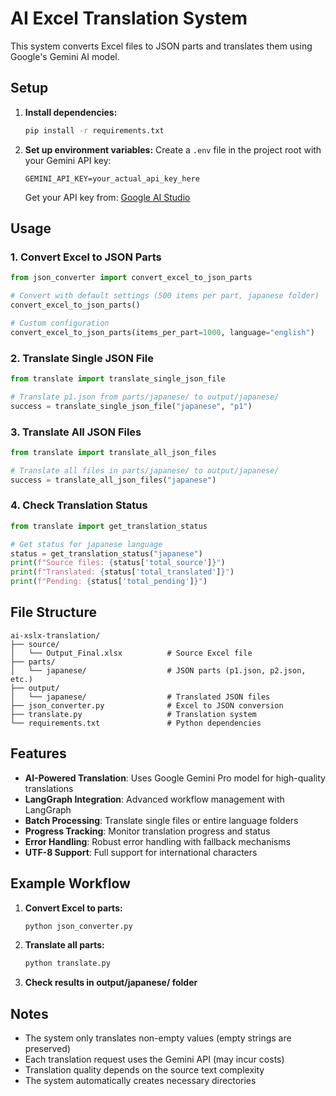 # AI Excel Translation System

This system converts Excel files to JSON parts and translates them using Google's Gemini AI model.

## Setup

1. **Install dependencies:**
   ```bash
   pip install -r requirements.txt
   ```

2. **Set up environment variables:**
   Create a `.env` file in the project root with your Gemini API key:
   ```
   GEMINI_API_KEY=your_actual_api_key_here
   ```
   
   Get your API key from: [Google AI Studio](https://makersuite.google.com/app/apikey)

## Usage

### 1. Convert Excel to JSON Parts

```python
from json_converter import convert_excel_to_json_parts

# Convert with default settings (500 items per part, japanese folder)
convert_excel_to_json_parts()

# Custom configuration
convert_excel_to_json_parts(items_per_part=1000, language="english")
```

### 2. Translate Single JSON File

```python
from translate import translate_single_json_file

# Translate p1.json from parts/japanese/ to output/japanese/
success = translate_single_json_file("japanese", "p1")
```

### 3. Translate All JSON Files

```python
from translate import translate_all_json_files

# Translate all files in parts/japanese/ to output/japanese/
success = translate_all_json_files("japanese")
```

### 4. Check Translation Status

```python
from translate import get_translation_status

# Get status for japanese language
status = get_translation_status("japanese")
print(f"Source files: {status['total_source']}")
print(f"Translated: {status['total_translated']}")
print(f"Pending: {status['total_pending']}")
```

## File Structure

```
ai-xslx-translation/
├── source/
│   └── Output_Final.xlsx          # Source Excel file
├── parts/
│   └── japanese/                  # JSON parts (p1.json, p2.json, etc.)
├── output/
│   └── japanese/                  # Translated JSON files
├── json_converter.py              # Excel to JSON conversion
├── translate.py                   # Translation system
└── requirements.txt               # Python dependencies
```

## Features

- **AI-Powered Translation**: Uses Google Gemini Pro model for high-quality translations
- **LangGraph Integration**: Advanced workflow management with LangGraph
- **Batch Processing**: Translate single files or entire language folders
- **Progress Tracking**: Monitor translation progress and status
- **Error Handling**: Robust error handling with fallback mechanisms
- **UTF-8 Support**: Full support for international characters

## Example Workflow

1. **Convert Excel to parts:**
   ```bash
   python json_converter.py
   ```

2. **Translate all parts:**
   ```bash
   python translate.py
   ```

3. **Check results in output/japanese/ folder**

## Notes

- The system only translates non-empty values (empty strings are preserved)
- Each translation request uses the Gemini API (may incur costs)
- Translation quality depends on the source text complexity
- The system automatically creates necessary directories
